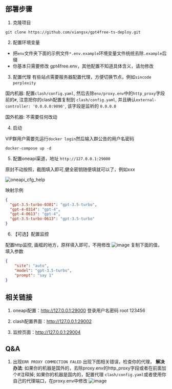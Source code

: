 ## 部署步骤

1. 克隆项目
```shell
git clone https://github.com/xiangsx/gpt4free-ts-deploy.git
```

2.  配置环境变量

- 把`env`文件夹下面的示例文件`*.env.example`环境变量文件统统去除`.example`后缀
- 你基本只需要修改 gpt4free.env，其他配置不知道具体含义，请勿修改

3. 配置代理
有些站点需要服务器配置代理，方便切换节点，例如`sincode` `perplexity`

国内机器: 配置`clash/config.yaml`, 然后去除`env/proxy.env`中的`http_proxy`字段前的`#`,
注意把你的clash配置复制到 `clash/config.yaml`, 并且确认`external-controller: '0.0.0.0:9090'`, 该字段是监听的 `0.0.0.0`

国外机器: 不需要任何改动

4. 启动

VIP群用户需要先运行`docker login`然后输入群公告的用户名密码

```shell
docker-compose up -d
```

5. 配置oneapi渠道，地址 `http://127.0.0.1:29000`

原封不动按照，截图填入即可,健全密钥随便填就可以了，例如xxx

![oneapi_cfg_help](https://github.com/xiangsx/gpt4free-ts-deploy/assets/29322721/da1676cb-458b-49a7-94ab-e964b8e96514)

映射示例
```json
{
  "gpt-3.5-turbo-0301": "gpt-3.5-turbo",
  "gpt-4-0314": "gpt-4",
  "gpt-4-0613": "gpt-4",
  "gpt-3.5-turbo-0613": "gpt-3.5-turbo"
}
```

6. 【可选】配置监控

配置http监控, 画框的地方，原样填入即可，不用修改
![image](https://github.com/xiangsx/gpt4free-ts-deploy/assets/29322721/82052e78-9bb8-498b-9460-93b8cb2cfcf0)
复制下面的值，填入参数
```json
{
    "site": "auto",
    "model": "gpt-3.5-turbo",
    "prompt": "say 1"
}
```

## 相关链接

1. oneapi配置：http://127.0.0.1:29000
登录用户名密码 root 123456

2. clash配置界面：http://127.0.0.1:29002

3. 监控页面：http://127.0.0.1:29004

## Q&A

1. 出现`ERR PROXY COMMECTION FALED`
出现下图相关错误，检查你的代理，
**解决办法**: 如果你的机器是国外的，去除proxy.env的http_proxy字段或者在前面加个#注释掉; 如果你的机器是国内的，配置代理 `clash/config.yaml`或者使用你自己的代理端口，在proxy.env中修改
![image](https://github.com/xiangsx/gpt4free-ts-deploy/assets/29322721/59d5b369-b856-4d41-84af-bd27c2c45654)



